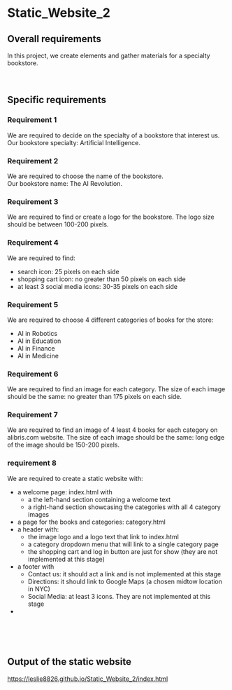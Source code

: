 # Static_Website_2

## Overall requirements
In this project, we create elements and gather materials for a specialty bookstore.
<br><br><br>
## Specific requirements
### Requirement 1
We are required to decide on the specialty of a bookstore that interest us.<br> Our bookstore specialty: Artificial Intelligence.

### Requirement 2
We are required to choose the name of the bookstore. <br> Our bookstore name: The AI Revolution.

### Requirement 3
We are required to find or create a logo for the bookstore. The logo size should be between 100-200 pixels.

### Requirement 4
We are required to find:
 - search icon: 25 pixels on each side
 - shopping cart icon: no greater than 50 pixels on each side
 - at least 3 social media icons: 30-35 pixels on each side
 
### Requirement 5
We are required to choose 4 different categories of books for the store:
 - AI in Robotics
 - AI in Education
 - AI in Finance
 - AI in Medicine
 
### Requirement 6
We are required to find an image for each category. The size of each image should be the same: no greater than 175 pixels on each side.

### Requirement 7
We are required to find an image of 4 least 4 books for each category on alibris.com website. The size of each image should be the same: long edge of the image should be 150-200 pixels.

### requirement 8
We are required to create a static website with:
 - a welcome page: index.html with
   * a the left-hand section containing a welcome text 
   * a right-hand section showcasing the categories with all 4 category images
 - a page for the books and categories: category.html
 - a header with: 
   * the image logo and a logo text that link to index.html
   * a category dropdown menu that will link to a single category page
   * the shopping cart and log in button are just for show (they are not implemented at this stage)
 - a footer with
   * Contact us: it should act a link and is not implemented at this stage
   * Directions: it should link to Google Maps (a chosen midtow location in NYC)
   * Social Media: at least 3 icons. They are not implemented at this stage
 - 

<br><br><br>
## Output of the static website
https://leslie8826.github.io/Static_Website_2/index.html
